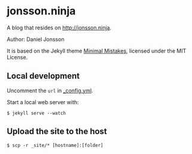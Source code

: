 # jonsson.ninja

A blog that resides on <http://jonsson.ninja>.

Author: Daniel Jonsson

It is based on the Jekyll theme [Minimal
Mistakes](http://mmistakes.github.io/minimal-mistakes), licensed under the MIT
License.

## Local development

Uncomment the `url` in [_config.yml](_config.yml).

Start a local web server with:

    $ jekyll serve --watch

## Upload the site to the host

    $ scp -r _site/* [hostname]:[folder]
